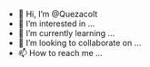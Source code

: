 - 👋 Hi, I’m @Quezacolt
- 👀 I’m interested in ...
- 🌱 I’m currently learning ...
- 💞️ I’m looking to collaborate on ...
- 📫 How to reach me ...

<!---
Quezacolt/Quezacolt is a ✨ special ✨ repository because its `README.md` (this file) appears on your GitHub profile.
You can click the Preview link to take a look at your changes.
--->
